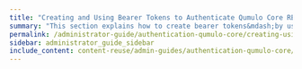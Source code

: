 ```yaml
---
title: "Creating and Using Bearer Tokens to Authenticate Qumulo Core REST API Calls"
summary: "This section explains how to create bearer tokens&mdash;by using the Qumulo Core REST API or Web UI&mdash;to authenticate Qumulo Core REST API calls."
permalink: /administrator-guide/authentication-qumulo-core/creating-using-bearer-tokens-to-authenticate-qumulo-rest-api-calls.html
sidebar: administrator_guide_sidebar
include_content: content-reuse/admin-guides/authentication-qumulo-core/creating-using-bearer-tokens-to-authenticate-qumulo-rest-api-calls.md
---
```


